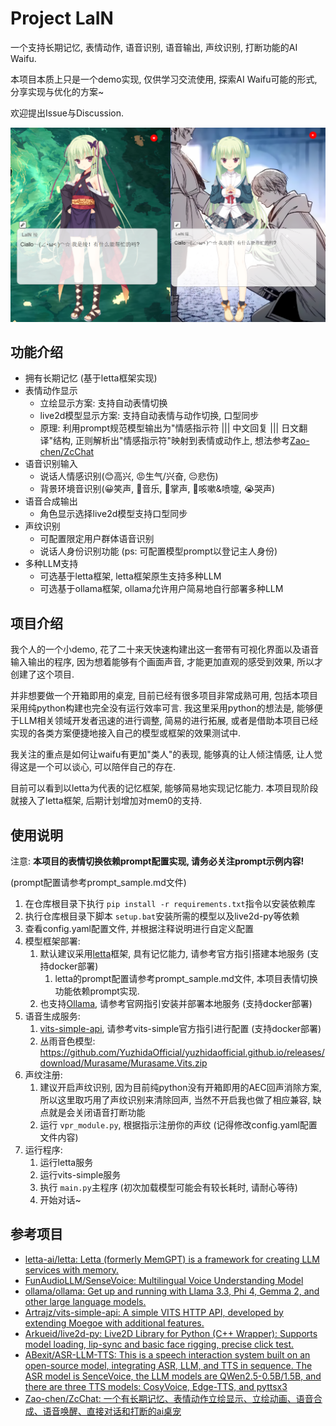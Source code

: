 # Project LaIN

一个支持长期记忆, 表情动作, 语音识别, 语音输出, 声纹识别, 打断功能的AI Waifu.

本项目本质上只是一个demo实现, 仅供学习交流使用, 探索AI Waifu可能的形式, 分享实现与优化的方案~

欢迎提出Issue与Discussion.

![1737281226243](image/readme/1737281226243.png)

## 功能介绍

- 拥有长期记忆 (基于letta框架实现)
- 表情动作显示
  - 立绘显示方案: 支持自动表情切换
  - live2d模型显示方案: 支持自动表情与动作切换, 口型同步
  - 原理: 利用prompt规范模型输出为"情感指示符 ||| 中文回复 ||| 日文翻译"结构, 正则解析出"情感指示符"映射到表情或动作上, 想法参考[Zao-chen/ZcChat](https://github.com/Zao-chen/ZcChat?tab=readme-ov-file)
- 语音识别输入
  - 说话人情感识别(😊高兴, 😡生气/兴奋, 😔悲伤)
  - 背景环境音识别(😀笑声, 🎼音乐, 👏掌声, 🤧咳嗽&喷嚏, 😭哭声)
- 语音合成输出
  - 角色显示选择live2d模型支持口型同步
- 声纹识别
  - 可配置限定用户群体语音识别
  - 说话人身份识别功能 (ps: 可配置模型prompt以登记主人身份)
- 多种LLM支持
  - 可选基于letta框架, letta框架原生支持多种LLM
  - 可选基于ollama框架, ollama允许用户简易地自行部署多种LLM

## 项目介绍

我个人的一个小demo, 花了二十来天快速构建出这一套带有可视化界面以及语音输入输出的程序, 因为想着能够有个画面声音, 才能更加直观的感受到效果, 所以才创建了这个项目.

并非想要做一个开箱即用的桌宠, 目前已经有很多项目非常成熟可用, 包括本项目采用纯python构建也完全没有运行效率可言. 我这里采用python的想法是, 能够便于LLM相关领域开发者迅速的进行调整, 简易的进行拓展, 或者是借助本项目已经实现的各类方案便捷地接入自己的模型或框架的效果测试中.

我关注的重点是如何让waifu有更加"类人"的表现, 能够真的让人倾注情感, 让人觉得这是一个可以谈心, 可以陪伴自己的存在.

目前可以看到以letta为代表的记忆框架, 能够简易地实现记忆能力. 本项目现阶段就接入了letta框架, 后期计划增加对mem0的支持.

## 使用说明

注意: **本项目的表情切换依赖prompt配置实现, 请务必关注prompt示例内容!**

(prompt配置请参考prompt_sample.md文件)

1. 在仓库根目录下执行 `pip install -r requirements.txt`指令以安装依赖库
2. 执行仓库根目录下脚本 `setup.bat`安装所需的模型以及live2d-py等依赖
3. 查看config.yaml配置文件, 并根据注释说明进行自定义配置
4. 模型框架部署:
   1. 默认建议采用[letta](https://github.com/letta-ai/letta)框架, 具有记忆能力, 请参考官方指引搭建本地服务 (支持docker部署)
      1. letta的prompt配置请参考prompt_sample.md文件, 本项目表情切换功能依赖prompt实现.
   2. 也支持[Ollama](https://ollama.com/), 请参考官网指引安装并部署本地服务 (支持docker部署)
5. 语音生成服务:
   1. [vits-simple-api](https://github.com/Artrajz/vits-simple-api/blob/main/README_zh.md), 请参考vits-simple官方指引进行配置 (支持docker部署)
   2. 丛雨音色模型: https://github.com/YuzhidaOfficial/yuzhidaofficial.github.io/releases/download/Murasame/Murasame.Vits.zip
6. 声纹注册:
   1. 建议开启声纹识别, 因为目前纯python没有开箱即用的AEC回声消除方案, 所以这里取巧用了声纹识别来清除回声, 当然不开启我也做了相应兼容, 缺点就是会关闭语音打断功能
   2. 运行 `vpr_module.py`, 根据指示注册你的声纹 (记得修改config.yaml配置文件内容)
7. 运行程序:
   1. 运行letta服务
   2. 运行vits-simple服务
   3. 执行 `main.py`主程序 (初次加载模型可能会有较长耗时, 请耐心等待)
   4. 开始对话~

## 参考项目

- [letta-ai/letta: Letta (formerly MemGPT) is a framework for creating LLM services with memory.](https://github.com/letta-ai/letta)
- [FunAudioLLM/SenseVoice: Multilingual Voice Understanding Model](https://github.com/FunAudioLLM/SenseVoice)
- [ollama/ollama: Get up and running with Llama 3.3, Phi 4, Gemma 2, and other large language models.](https://github.com/ollama/ollama)
- [Artrajz/vits-simple-api: A simple VITS HTTP API, developed by extending Moegoe with additional features.](https://github.com/Artrajz/vits-simple-api)
- [Arkueid/live2d-py: Live2D Library for Python (C++ Wrapper): Supports model loading, lip-sync and basic face rigging, precise click test.](https://github.com/Arkueid/live2d-py)
- [ABexit/ASR-LLM-TTS: This is a speech interaction system built on an open-source model, integrating ASR, LLM, and TTS in sequence. The ASR model is SenceVoice, the LLM models are QWen2.5-0.5B/1.5B, and there are three TTS models: CosyVoice, Edge-TTS, and pyttsx3](https://github.com/ABexit/ASR-LLM-TTS)
- [Zao-chen/ZcChat: 一个有长期记忆、表情动作立绘显示、立绘动画、语音合成、语音唤醒、直接对话和打断的ai桌宠](https://github.com/Zao-chen/ZcChat?tab=readme-ov-file)
